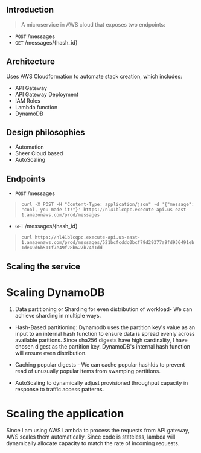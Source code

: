 ## Introduction

> A microservice in AWS cloud that exposes two endpoints:

- `POST` /messages
- `GET` /messages/{hash_id}

## Architecture

Uses AWS Cloudformation to automate stack creation, which includes:

- API Gateway
- API Gateway Deployment
- IAM Roles
- Lambda function
- DynamoDB

## Design philosophies

- Automation
- Sheer Cloud based
- AutoScaling

## Endpoints
- `POST` /messages

> `curl -X POST -H "Content-Type: application/json" -d '{"message": "cool, you made it!"}' https://nl41blcqpc.execute-api.us-east-1.amazonaws.com/prod/messages`

- `GET` /messages/{hash_id}

> `curl https://nl41blcqpc.execute-api.us-east-1.amazonaws.com/prod/messages/521bcfcddc0bcf79d29377a9fd936491eb1de49d6b511f7e49f28b627b74d1dd`

## Scaling the service

# Scaling DynamoDB

1. Data partitioning or Sharding for even distribution of workload-  We can achieve sharding in multiple ways.

- Hash-Based partitioning: Dynamodb uses the partition key's value as an input to an internal hash function to ensure data is spread evenly across available paritions. Since sha256 digests have high cardinality, I have chosen digest as the partition key. DynamoDB's internal hash function will ensure even distribution.

- Caching popular digests - We can cache popular hashIds to prevent read of unusually popular items from swamping partitions.

- AutoScaling to dynamically adjust provisioned throughput capacity in response to traffic access patterns.

# Scaling the application

Since I am using AWS Lambda to process the requests from API gateway, AWS scales them automatically. Since code is stateless, lambda will dynamically allocate capacity to match the rate of incoming requests.

